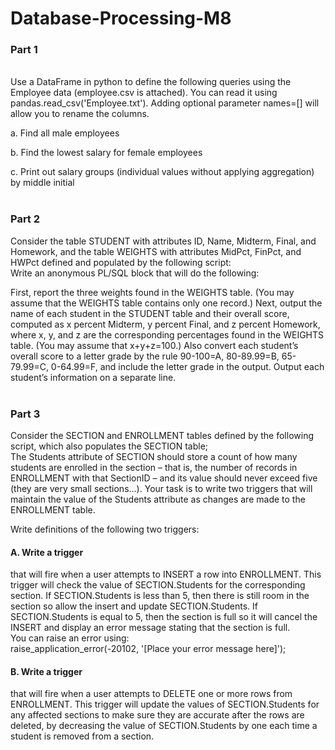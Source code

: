 # Database-Processing-M8<br>
### Part 1<br>
<br>
Use a DataFrame in python to define the following queries using the Employee data (employee.csv is attached). You can read it using pandas.read_csv('Employee.txt'). Adding optional parameter names=[] will allow you to rename the columns.<br> 

a.	Find all male employees<br>

b.	Find the lowest salary for female employees<br>

c.	Print out salary groups (individual values without applying aggregation) by middle initial<br><br>
### Part 2<br>

Consider the table STUDENT with attributes ID, Name, Midterm, Final, and Homework, and the table WEIGHTS with attributes MidPct, FinPct, and HWPct defined and populated by the following script:<br>
Write an anonymous PL/SQL block that will do the following:<br>  

First, report the three weights found in the WEIGHTS table.  (You may assume that the WEIGHTS table contains only one record.)  Next, output the name of each student in the STUDENT table and their overall score, computed as x percent Midterm, y percent Final, and z percent Homework, where x, y, and z are the corresponding percentages found in the WEIGHTS table.  (You may assume that x+y+z=100.)  Also convert each student’s overall score to a letter grade by the rule 90-100=A, 80-89.99=B, 65-79.99=C, 0-64.99=F, and include the letter grade in the output.  Output each student’s information on a separate line. <br> 
<br>
### Part 3<br>

Consider the SECTION and ENROLLMENT tables defined by the following script, which also populates the SECTION table;<br>
The Students attribute of SECTION should store a count of how many students are enrolled in the section – that is, the number of records in ENROLLMENT with that SectionID – and its value should never exceed five (they are very small sections…).  Your task is to write two triggers that will maintain the value of the Students attribute as changes are made to the ENROLLMENT table.<br>

Write definitions of the following two triggers:<br>

#### A. Write a trigger 
that will fire when a user attempts to INSERT a row into ENROLLMENT. This trigger will check the value of SECTION.Students for the corresponding section. If SECTION.Students is less than 5, then there is still room in the section so allow the insert and update SECTION.Students. If SECTION.Students is equal to 5, then the section is full so it will cancel the INSERT and display an error message stating that the section is full.  <br>
You can raise an error using:<br>
raise_application_error(-20102, '[Place your error message here]');<br>
#### B. Write a trigger 
that will fire when a user attempts to DELETE one or more rows from ENROLLMENT.  This trigger will update the values of SECTION.Students for any affected sections to make sure they are accurate after the rows are deleted, by decreasing the value of SECTION.Students by one each time a student is removed from a section.

